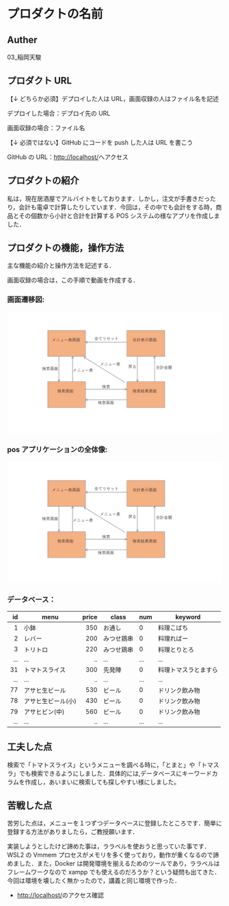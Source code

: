 # プロダクトの名前

## Auther

03\_稲岡天駿

## プロダクト URL

【↓ どちらか必須】デプロイした人は URL，画面収録の人はファイル名を記述

デプロイした場合：デプロイ先の URL

画面収録の場合：ファイル名

【↓ 必須ではない】GitHub にコードを push した人は URL を書こう

GitHub の URL：[http://localhost/](http://localhost/)へアクセス

## プロダクトの紹介

私は，現在居酒屋でアルバイトをしております．しかし，注文が手書きだったり，会計も電卓で計算したりしています．今回は，その中でも会計をする時，商品とその個数から小計と合計を計算する POS システムの様なアプリを作成しました．

## プロダクトの機能，操作方法

主な機能の紹介と操作方法を記述する．

画面収録の場合は，この手順で動画を作成する．

### 画面遷移図:

![pos](pos1.jpg "pos")

### pos アプリケーションの全体像:

![pos](pos1.jpg "pos")

### データベース：

|  id | menu               | price | class      | num | keyword              |
| --: | ------------------ | ----: | ---------- | --- | -------------------- |
|   1 | 小鉢               |   350 | お通し     | 0   | 料理こばち           |
|   2 | レバー             |   200 | みつせ鶏串 | 0   | 料理ればー           |
|   3 | トリトロ           |   220 | みつせ鶏串 | 0   | 料理とりとろ         |
| ... | ...                |    .. | ...        | ... | ...                  |
|  31 | トマトスライス     |   300 | 先発陣     | 0   | 料理トマスラとますら |
| ... | ...                |    .. | ...        | ... | ...                  |
|  77 | アサヒ生ビール     |   530 | ビール     | 0   | ドリンク飲み物       |
|  78 | アサヒ生ビール(小) |   430 | ビール     | 0   | ドリンク飲み物       |
|  79 | アサヒビン(中)     |   560 | ビール     | 0   | ドリンク飲み物       |
| ... | ...                |    .. | ...        | ... | ...                  |

## 工夫した点

検索で「トマトスライス」というメニューを調べる時に，「とまと」や「トマスラ」でも検索できるようにしました．具体的には,データベースにキーワードカラムを作成し，あいまいに検索しても探しやすい様にしました。

## 苦戦した点

苦労した点は，メニューを１つずつデータベースに登録したところです．簡単に登録する方法がありましたら，ご教授願います．

実装しようとしたけど諦めた事は，ララベルを使おうと思っていた事です．WSL2 の Vmmem プロセスがメモリを多く使っており，動作が重くなるので諦めました．また，Docker は開発環境を揃えるためのツールであり，ララベルはフレームワークなので xampp でも使えるのだろうか？という疑問も出てきた．今回は環境を壊したく無かったので，講義と同じ環境で作った．

- [http://localhost/](http://localhost/)のアクセス確認
